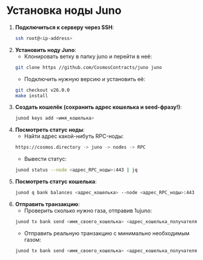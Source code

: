 # Установка ноды Juno

1. **Подключиться к серверу через SSH**:
   ```bash
   ssh root@<ip-address>
   ```
2. **Установить ноду Juno**:
   - Клонировать ветку в папку juno и перейти в неё:
   ```bash
   git clone https //github.com/CosmosContracts/juno juno
   ```
   - Подключить нужную версию и установить её:
   ```bash
   git checkout v26.0.0
   make install
   ```
3. **Создать кошелёк (сохранить адрес кошелька и seed-фразу!)**:   
   ```bash
   junod keys add <имя_кошелька>
   ```
4. **Посмотреть статус ноды**:
   - Найти адрес какой-нибуть RPC-ноды:
   ```bash
   https://cosmos.directory -> juno -> nodes -> RPC
   ```
   - Вывести статус:
   ```bash
   junod status --node <адрес_RPC_ноды>:443 | jq
   ```
5. **Посмотреть статус кошелька**:
   ```bash
   junod q bank balances <адрес_кошелька> --node <адрес_RPC_ноды>:443
   ```
6. **Отправить транзакцию**:
   - Проверить сколько нужно газа, отправив 1ujuno:
   ```bash
   junod tx bank send <имя_своего_кошелька> <адрес_кошелька_получателя> 500000ujuno --node <адрес_RPC_ноды>:443 --gas-adjustment 1.1 --gas auto --fees 1ujuno --chain-id juno-1
   ```
   - Отправить реальную транзакцию с минимально необходимым газом:
   ```bash
   junod tx bank send <имя_своего_кошелька> <адрес_кошелька_получателя> 500000ujuno --node <адрес_RPC_ноды>:443 --gas-adjustment 1.1 --gas auto --fees 5700ujuno --chain-id juno-1
   ```
